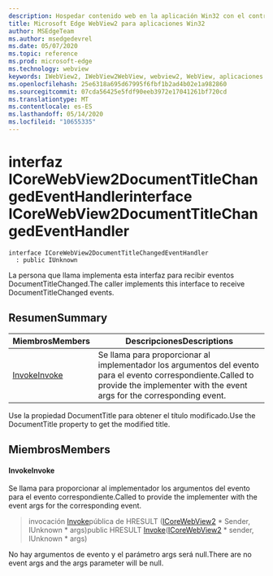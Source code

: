 ```yaml
---
description: Hospedar contenido web en la aplicación Win32 con el control Microsoft Edge WebView2
title: Microsoft Edge WebView2 para aplicaciones Win32
author: MSEdgeTeam
ms.author: msedgedevrel
ms.date: 05/07/2020
ms.topic: reference
ms.prod: microsoft-edge
ms.technology: webview
keywords: IWebView2, IWebView2WebView, webview2, WebView, aplicaciones Win32, Win32, Edge, ICoreWebView2, ICoreWebView2Controller, control de explorador, HTML Edge
ms.openlocfilehash: 25e6318a695d67995f6fbf1b2ad4b02e1a982860
ms.sourcegitcommit: 07cda56425e5fdf90eeb3972e17041261bf720cd
ms.translationtype: MT
ms.contentlocale: es-ES
ms.lasthandoff: 05/14/2020
ms.locfileid: "10655335"
---
```

# <span data-ttu-id="1b12f-104">interfaz ICoreWebView2DocumentTitleChangedEventHandler</span><span class="sxs-lookup"><span data-stu-id="1b12f-104">interface ICoreWebView2DocumentTitleChangedEventHandler</span></span> 

```
interface ICoreWebView2DocumentTitleChangedEventHandler
  : public IUnknown
```

<span data-ttu-id="1b12f-105">La persona que llama implementa esta interfaz para recibir eventos DocumentTitleChanged.</span><span class="sxs-lookup"><span data-stu-id="1b12f-105">The caller implements this interface to receive DocumentTitleChanged events.</span></span>

## <span data-ttu-id="1b12f-106">Resumen</span><span class="sxs-lookup"><span data-stu-id="1b12f-106">Summary</span></span>

 <span data-ttu-id="1b12f-107">Miembros</span><span class="sxs-lookup"><span data-stu-id="1b12f-107">Members</span></span>                        | <span data-ttu-id="1b12f-108">Descripciones</span><span class="sxs-lookup"><span data-stu-id="1b12f-108">Descriptions</span></span>
--------------------------------|---------------------------------------------
[<span data-ttu-id="1b12f-109">Invoke</span><span class="sxs-lookup"><span data-stu-id="1b12f-109">Invoke</span></span>](#invoke) | <span data-ttu-id="1b12f-110">Se llama para proporcionar al implementador los argumentos del evento para el evento correspondiente.</span><span class="sxs-lookup"><span data-stu-id="1b12f-110">Called to provide the implementer with the event args for the corresponding event.</span></span>

<span data-ttu-id="1b12f-111">Use la propiedad DocumentTitle para obtener el título modificado.</span><span class="sxs-lookup"><span data-stu-id="1b12f-111">Use the DocumentTitle property to get the modified title.</span></span>

## <span data-ttu-id="1b12f-112">Miembros</span><span class="sxs-lookup"><span data-stu-id="1b12f-112">Members</span></span>

#### <span data-ttu-id="1b12f-113">Invoke</span><span class="sxs-lookup"><span data-stu-id="1b12f-113">Invoke</span></span> 

<span data-ttu-id="1b12f-114">Se llama para proporcionar al implementador los argumentos del evento para el evento correspondiente.</span><span class="sxs-lookup"><span data-stu-id="1b12f-114">Called to provide the implementer with the event args for the corresponding event.</span></span>

> <span data-ttu-id="1b12f-115">invocación [Invoke](#invoke)pública de HRESULT ([ICoreWebView2](icorewebview2.md) \* Sender, IUnknown \* args)</span><span class="sxs-lookup"><span data-stu-id="1b12f-115">public HRESULT [Invoke](#invoke)([ICoreWebView2](icorewebview2.md) \* sender, IUnknown \* args)</span></span>

<span data-ttu-id="1b12f-116">No hay argumentos de evento y el parámetro args será null.</span><span class="sxs-lookup"><span data-stu-id="1b12f-116">There are no event args and the args parameter will be null.</span></span>

